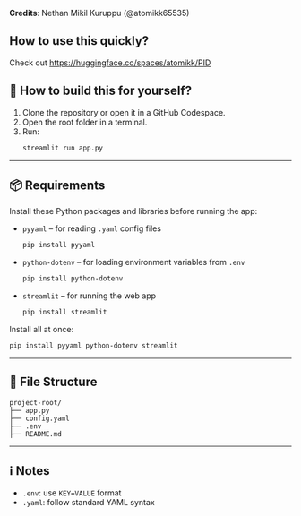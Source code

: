 **Credits**: Nethan Mikil Kuruppu (@atomikk65535)

## How to use this quickly?

Check out https://huggingface.co/spaces/atomikk/PID

## 🚀 How to build this for yourself?

1. Clone the repository or open it in a GitHub Codespace.
2. Open the root folder in a terminal.
3. Run:
   ```bash
   streamlit run app.py
   ```


---

## 📦 Requirements

Install these Python packages and libraries before running the app:

- `pyyaml` – for reading `.yaml` config files  
  ```bash
  pip install pyyaml
  ```

- `python-dotenv` – for loading environment variables from `.env`  
  ```bash
  pip install python-dotenv
  ```

- `streamlit` – for running the web app  
  ```bash
  pip install streamlit
  ```

Install all at once:
```bash
pip install pyyaml python-dotenv streamlit
```

---

## 📂 File Structure

```
project-root/
├── app.py
├── config.yaml
├── .env
├── README.md
```

---

## ℹ️ Notes

- `.env`: use `KEY=VALUE` format
- `.yaml`: follow standard YAML syntax
